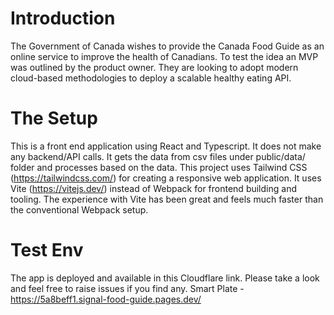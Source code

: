 # Introduction
The Government of Canada wishes to provide the Canada Food Guide as an online service to improve the health of Canadians. To test the idea an MVP was outlined by the product owner. They are looking to adopt modern cloud-based methodologies to deploy a scalable healthy eating API.

# The Setup
This is a front end application using React and Typescript. It does not make any backend/API calls. It gets the data from csv files under public/data/ folder and processes based on the data. This project uses Tailwind CSS (https://tailwindcss.com/) for creating a responsive web application. It uses Vite (https://vitejs.dev/) instead of Webpack for frontend building and tooling. The experience with Vite has been great and feels much faster than the conventional Webpack setup. 

# Test Env
The app is deployed and available in this Cloudflare link. Please take a look and feel free to raise issues if you find any.
Smart Plate - https://5a8beff1.signal-food-guide.pages.dev/
